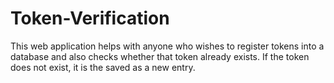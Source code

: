 # Token-Verification
This web application helps with anyone who wishes to register tokens into a database and also checks whether that token already exists. If the token does not exist, it is the saved as a new entry. 
